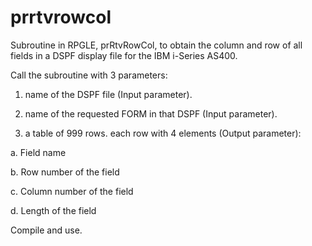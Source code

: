 # prrtvrowcol
Subroutine in RPGLE, prRtvRowCol, to obtain the column and row of all fields in a DSPF display file for the IBM i-Series AS400. 

Call the subroutine with 3 parameters:

1. name of the DSPF file (Input parameter).

2. name of the requested FORM in that DSPF (Input parameter).

3. a table of 999 rows. each row with 4 elements (Output parameter):

  a. Field name
  
  b. Row number of the field
  
  c. Column number of the field
  
  d. Length of the field
  
Compile and use.   
